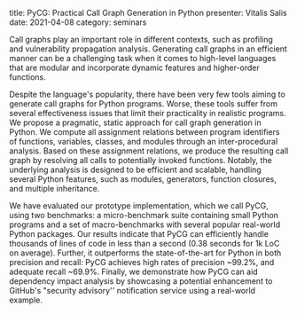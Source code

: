 title: PyCG: Practical Call Graph Generation in Python
presenter: Vitalis Salis
date: 2021-04-08
category: seminars

Call graphs play an important role in different contexts, such as profiling
and vulnerability propagation analysis. Generating call graphs in an
efficient manner can be a challenging task when it comes to high-level
languages that are modular and incorporate dynamic features and higher-order
functions.

Despite the language's popularity, there have been very few tools aiming to
generate call graphs for Python programs. Worse, these tools suffer from
several effectiveness issues that limit their practicality in realistic
programs. We propose a pragmatic, static approach for call graph generation
in Python. We compute all assignment relations between program identifiers of
functions, variables, classes, and modules through an inter-procedural analysis.
Based on these assignment relations, we produce the resulting call graph by
resolving all calls to potentially invoked functions. Notably, the underlying
analysis is designed to be efficient and scalable, handling several Python
features, such as modules, generators, function closures, and multiple
inheritance.

We have evaluated our prototype implementation, which we call PyCG, using
two benchmarks: a micro-benchmark suite containing small Python programs
and a set of macro-benchmarks with several popular real-world Python packages.
Our results indicate that PyCG can efficiently handle thousands of lines of
code in less than a second (0.38 seconds for 1k LoC on average). Further, it
outperforms the state-of-the-art for Python in both precision and recall:
PyCG achieves high rates of precision ~99.2%, and adequate recall ~69.9%.
Finally, we demonstrate how PyCG can aid dependency impact analysis by
showcasing a potential enhancement to GitHub's  "security advisory''
notification service using a real-world example.
